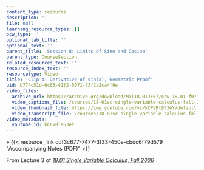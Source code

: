 ```yaml
---
content_type: resource
description: ''
file: null
learning_resource_types: []
ocw_type: ''
optional_tab_title: ''
optional_text: ''
parent_title: 'Session 8: Limits of Sine and Cosine'
parent_type: CourseSection
related_resources_text: ''
resource_index_text: ''
resourcetype: Video
title: 'Clip 4: Derivative of sin(x), Geometric Proof'
uid: b774c51d-6c65-41f2-5071-73f2a2ca4f9e
video_files:
  archive_url: https://archive.org/download/MIT18.01JF07/ocw-18.01-f07-lec03_300k.mp4
  video_captions_file: /courses/18-01sc-single-variable-calculus-fall-2010/0c6da999a44f5c98afcf25db1f8dcde8_kCPVBl953eY.vtt
  video_thumbnail_file: https://img.youtube.com/vi/kCPVBl953eY/default.jpg
  video_transcript_file: /courses/18-01sc-single-variable-calculus-fall-2010/183c9faf197f8e36a237285e550ac1fe_kCPVBl953eY.pdf
video_metadata:
  youtube_id: kCPVBl953eY
---
```


» {{< resource_link cdf3c677-7477-3f33-450e-cbdc6f79d579 "Accompanying Notes (PDF)" >}}

From Lecture 3 of [_18.01 Single Variable Calculus, Fall 2006_](/courses/18-01-single-variable-calculus-fall-2006/pages/video-lectures)